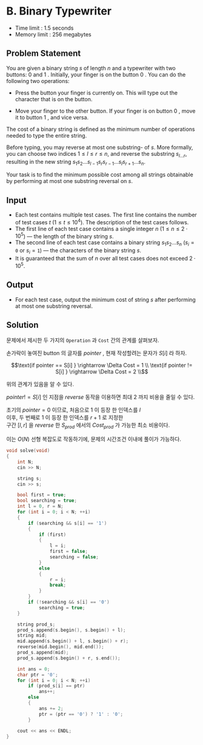 # B. Binary Typewriter

- Time limit : 1.5 seconds
- Memory limit : 256 megabytes

## Problem Statement

You are given a binary string $s$ of length $n$ and a typewriter with two buttons: 0 and 1 . Initially, your finger is on the button 0 . You can do the following two operations:

- Press the button your finger is currently on. This will type out the character that is on the button.

- Move your finger to the other button. If your finger is on button 0 , move it to button 1 , and vice versa.

The cost of a binary string is defined as the minimum number of operations needed to type the entire string.

Before typing, you may reverse at most one substring-  of $s$. More formally, you can choose two indices $1\le l\le r\le n$, and reverse the substring $s_{l\ldots r}$, resulting in the new string $s_1s_2\ldots s_{l-1}s_rs_{r-1}\ldots s_ls_{r+1}\ldots s_n$.

Your task is to find the minimum possible cost among all strings obtainable by performing at most one substring reversal on $s$.

## Input

- Each test contains multiple test cases. The first line contains the number of test cases $t$ ($1 \le t \le 10^4$). The description of the test cases follows.
- The first line of each test case contains a single integer $n$ ($1\le n\le 2\cdot 10^5$) — the length of the binary string $s$.
- The second line of each test case contains a binary string $s_1s_2\ldots s_n$ ($s_i = \mathtt{0}$ or $s_i = \mathtt{1}$) — the characters of the binary string $s$.
- It is guaranteed that the sum of $n$ over all test cases does not exceed $2 \cdot 10^5$.

## Output

- For each test case, output the minimum cost of string $s$ after performing at most one substring reversal.

## Solution

문제에서 제시한 두 가지의 `Operation` 과 `Cost` 간의 관계를 살펴보자.  

손가락이 놓여진 button 의 글자를 $pointer$ , 현재 작성할려는 문자가 $S[i]$ 라 하자.  

```math
\text{if pointer == S[i] } \rightarrow \Delta Cost = 1 \\
\text{if pointer != S[i] } \rightarrow \Delta Cost = 2 \\
```

위의 관계가 있음을 알 수 있다.  

$pointer != S[i]$ 인 지점을 $reverse$ 동작을 이용하면 최대 $2$ 까지 비용을 줄일 수 있다.  

초기의 $pointer = 0$ 이므로, 처음으로 $1$ 이 등장 한 인덱스를 $l$  
이후, 두 번째로 $1$ 이 등장 한 인덱스를 $r + 1$ 로 지정한  
구간 $[l, r]$ 을 $reverse$ 한 $S_{prod}$ 에서의 $Cost_{prod}$ 가 가능한 최소 비용이다.  

이는 $O(N)$ 선형 복잡도로 작동하기에, 문제의 시간조건 이내에 풀이가 가능하다.

```cpp
void solve(void)
{
    int N;
    cin >> N;

    string s;
    cin >> s;

    bool first = true;
    bool searching = true;
    int l = 0, r = N;
    for (int i = 0; i < N; ++i)
    {
        if (searching && s[i] == '1')
        {
            if (first)
            {
                l = i;
                first = false;
                searching = false;
            }
            else
            {
                r = i;
                break;
            }
        }
        if (!searching && s[i] == '0')
            searching = true;
    }

    string prod_s;
    prod_s.append(s.begin(), s.begin() + l);
    string mid;
    mid.append(s.begin() + l, s.begin() + r);
    reverse(mid.begin(), mid.end());
    prod_s.append(mid);
    prod_s.append(s.begin() + r, s.end());

    int ans = 0;
    char ptr = '0';
    for (int i = 0; i < N; ++i)
        if (prod_s[i] == ptr)
            ans++;
        else
        {
            ans += 2;
            ptr = (ptr == '0') ? '1' : '0';
        }
    
    cout << ans << ENDL;
}
```
